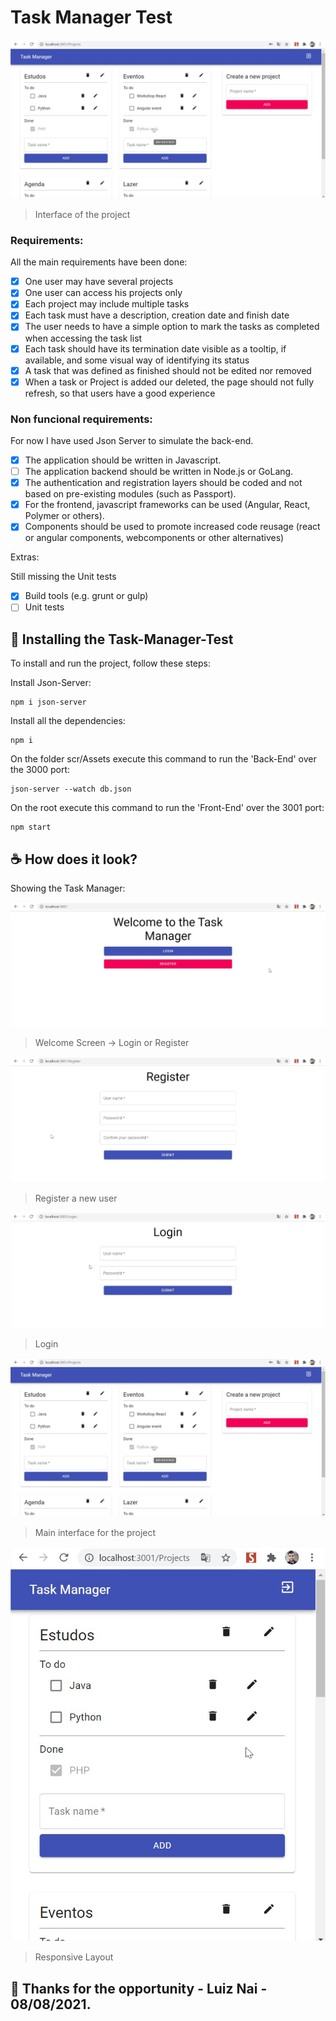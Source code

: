 # Task Manager Test

<img src="images/projects_screen.jpg" alt="project screen">

> Interface of the project

### Requirements:

All the main requirements have been done:

- [x] One user may have several projects
- [x] One user can access his projects only
- [x] Each project may include multiple tasks
- [x] Each task must have a description, creation date and finish date
- [x] The user needs to have a simple option to mark the tasks as completed when accessing the task list
- [x] Each task should have its termination date visible as a tooltip, if available, and some visual way of identifying
its status
- [x] A task that was defined as finished should not be edited nor removed
- [x] When a task or Project is added our deleted, the page should not fully refresh, so that users have a good
experience

### Non funcional requirements:

For now I have used Json Server to simulate the back-end.

- [x] The application should be written in Javascript.
- [ ] The application backend should be written in Node.js or GoLang.
- [x] The authentication and registration layers should be coded and not based on pre-existing modules (such as
Passport).
- [x] For the frontend, javascript frameworks can be used (Angular, React, Polymer or others).
- [x] Components should be used to promote increased code reusage (react or angular components,
webcomponents or other alternatives)

Extras:

Still missing the Unit tests

- [x] Build tools (e.g. grunt or gulp)
- [ ] Unit tests
## 🚀 Installing the Task-Manager-Test

To install and run the project, follow these steps:

Install Json-Server:
```
npm i json-server
```

Install all the dependencies:
```
npm i
```

On the folder scr/Assets execute this command to run the 'Back-End' over the 3000 port:
```
json-server --watch db.json
```

On the root execute this command to run the 'Front-End' over the 3001 port:
```
npm start
```

## ☕ How does it look?

Showing the Task Manager:

<img src="images/welcome_screen.jpg" alt="Welcome Screen">

> Welcome Screen -> Login or Register

<img src="images/register_screen.jpg" alt="Register Screen">

> Register a new user

<img src="images/login_screen.jpg" alt="Login Screen">

> Login

<img src="images/projects_screen.jpg" alt="Project screen">

> Main interface for the project

<img src="images/responsive_layout.jpg" alt="Responsive layout">

> Responsive Layout

## 🤝 Thanks for the opportunity - Luiz Nai - 08/08/2021.